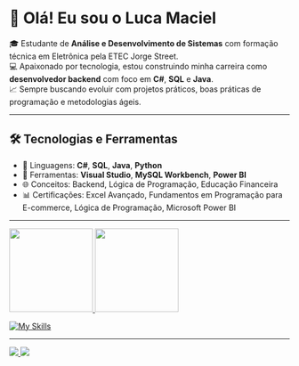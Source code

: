 # 👋 Olá! Eu sou o Luca Maciel

🎓 Estudante de **Análise e Desenvolvimento de Sistemas** com formação técnica em Eletrônica pela ETEC Jorge Street.  
💻 Apaixonado por tecnologia, estou construindo minha carreira como **desenvolvedor backend** com foco em **C#**, **SQL** e **Java**.  
📈 Sempre buscando evoluir com projetos práticos, boas práticas de programação e metodologias ágeis.

---

## 🛠️ Tecnologias e Ferramentas

- 💬 Linguagens: **C#**, **SQL**, **Java**, **Python**
- 🔧 Ferramentas: **Visual Studio**, **MySQL Workbench**, **Power BI**
- 🌐 Conceitos: Backend, Lógica de Programação, Educação Financeira
- 📊 Certificações: Excel Avançado, Fundamentos em Programação para E-commerce, Lógica de Programação, Microsoft Power BI

---
<div>
  <a href="https://github.com/LucaMaciel12">
    <img height="150em" src="https://github-readme-stats.vercel.app/api?username=LucaMaciel12&show_icons=true&theme=highcontrast&include_all_commits=true&count_private=true"/>
    <img height="150em" src="https://github-readme-stats.vercel.app/api/top-langs/?username=LucaMaciel12&layout=compact&langs_count=7&theme=highcontrast"/>
  </a>
</div>

[![My Skills](https://skillicons.dev/icons?i=java,py,mysql,cs)](https://skillicons.dev)


---

<div> 
  <a href="mailto:lucamaciel15nasc@gmail.com">
    <img src="https://img.shields.io/badge/-Gmail-%23333?style=for-the-badge&logo=gmail&logoColor=white" target="_blank">
  </a>
  <a href="https://www.linkedin.com/in/luca-maciel-9328b2363" target="_blank">
    <img src="https://img.shields.io/badge/-LinkedIn-%230077B5?style=for-the-badge&logo=linkedin&logoColor=white" target="_blank">
  </a> 
</div>
